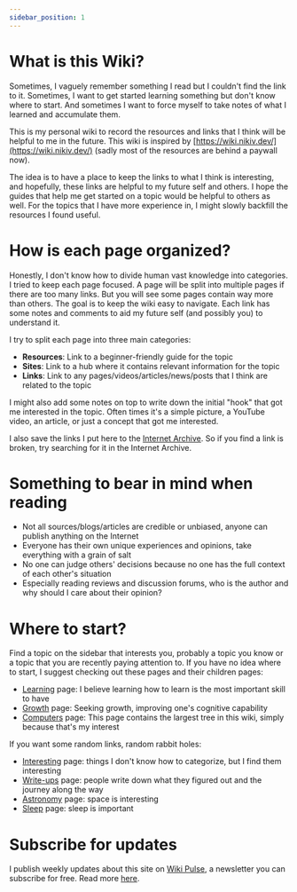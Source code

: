 ```yaml
---
sidebar_position: 1
---
```


# What is this Wiki?

Sometimes, I vaguely remember something I read but I couldn't find the link to
it. Sometimes, I want to get started learning something but don't know where to
start. And sometimes I want to force myself to take notes of what I learned and
accumulate them.

This is my personal wiki to record the resources and links that I think will be
helpful to me in the future. This wiki is inspired by
[https://wiki.nikiv.dev/](https://wiki.nikiv.dev/) (sadly most of the resources
are behind a paywall now).

The idea is to have a place to keep the links to what I think is interesting,
and hopefully, these links are helpful to my future self and others. I hope the
guides that help me get started on a topic would be helpful to others as well.
For the topics that I have more experience in, I might slowly backfill the
resources I found useful.

# How is each page organized?

Honestly, I don't know how to divide human vast knowledge into categories. I
tried to keep each page focused. A page will be split into multiple pages if
there are too many links. But you will see some pages contain way more than
others. The goal is to keep the wiki easy to navigate. Each link has some notes
and comments to aid my future self (and possibly you) to understand it.

I try to split each page into three main categories:

- **Resources**: Link to a beginner-friendly guide for the topic
- **Sites**: Link to a hub where it contains relevant information for the topic
- **Links**: Link to any pages/videos/articles/news/posts that I think are
  related to the topic

I might also add some notes on top to write down the initial "hook" that got me
interested in the topic. Often times it's a simple picture, a YouTube video, an
article, or just a concept that got me interested.

I also save the links I put here to the
[Internet Archive](https://archive.org/). So if you find a link is broken, try
searching for it in the Internet Archive.

# Something to bear in mind when reading

- Not all sources/blogs/articles are credible or unbiased, anyone can publish
  anything on the Internet
- Everyone has their own unique experiences and opinions, take everything with a
  grain of salt
- No one can judge others' decisions because no one has the full context of each
  other's situation
- Especially reading reviews and discussion forums, who is the author and why
  should I care about their opinion?

# Where to start?

Find a topic on the sidebar that interests you, probably a topic you know or a
topic that you are recently paying attention to. If you have no idea where to
start, I suggest checking out these pages and their children pages:

- [Learning](./learning/01-learning.md) page: I believe learning how to learn is
  the most important skill to have
- [Growth](./learning/growth/01-growth.md) page: Seeking growth, improving one's
  cognitive capability
- [Computers](./computers/01-computers.md) page: This page contains the largest
  tree in this wiki, simply because that's my interest

If you want some random links, random rabbit holes:

- [Interesting](./interesting/01-interesting.md) page: things I don't know how
  to categorize, but I find them interesting
- [Write-ups](./interesting/write-ups.md) page: people write down what they
  figured out and the journey along the way
- [Astronomy](./astronomy.md) page: space is interesting
- [Sleep](./wellbeing/sleep.md) page: sleep is important

# Subscribe for updates

I publish weekly updates about this site on
[Wiki Pulse](https://ethanppl.substack.com/), a newsletter you can subscribe for
free. Read more [here](/subscribe).
